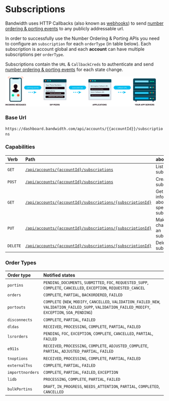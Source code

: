 # Subscriptions

Bandwidth uses HTTP Callbacks (also known as [webhooks](../../guides/callbacks/callbacks.md)) to send [number ordering & porting events](../../numbers/callbacks/numberEvents.md) to any publicly addressable url.

In order to successfully use the Number Ordering & Porting APIs you need to configure an `subscription` for each `orderType` (in table below). Each subscription is account global and each **account** can have multiple subscriptions per `orderType`.

Subscriptions contain the `URL` & `CallbackCreds` to authenticate and send [number ordering & porting events](../../numbers/callbacks/numberEvents.md) for each state change.

<img src="../../images/applications.png" style="max-width:95%">

### Base Url

`https://dashboard.bandwidth.com/api/accounts/{{accountId}}/subscriptions`

### Capabilities

| Verb                               | Path                                                                                                       | about                                         |
|:-----------------------------------|:-----------------------------------------------------------------------------------------------------------|:----------------------------------------------|
| <code class="get">GET</code>       | [`/api/accounts/{accountId}/subscriptions`](methods/getsubscriptions.md)                                   | List all subscriptions                        |
| <code class="post">POST</code>     | [`/api/accounts/{accountId}/subscriptions`](methods/postsubscriptions.md)                                  | Create an subscription                        |
| <code class="get">GET</code>       | [`/api/accounts/{accountId}/subscriptions/{subscriptionId}`](methods/getsubscriptionssubscriptionId.md)    | Get information about a specific subscription |
| <code class="put">PUT</code>       | [`/api/accounts/{accountId}/subscriptions/{subscriptionId}`](methods/putsubscriptionssubscriptionId.md)    | Make changes to an subscription               |
| <code class="delete">DELETE</code> | [`/api/accounts/{accountId}/subscriptions/{subscriptionId}`](methods/deletesubscriptionssubscriptionId.md) | Delete an subscription                        |

### Order Types

| Order type       | Notified states                                                                                                                                      |
|:-----------------|:-----------------------------------------------------------------------------------------------------------------------------------------------------|
| `portins`        | `PENDING_DOCUMENTS`, `SUBMITTED`, `FOC`, `REQUESTED_SUPP`, `COMPLETE`, `CANCELLED`, `EXCEPTION`, `REQUESTED_CANCEL`                                  |
| `orders`         | `COMPLETE`, `PARTIAL`, `BACKORDERED`, `FAILED`                                                                                                       |
| `portouts`       | `COMPLETE` (`NEW`, `MODIFY`, `CANCELLED`, `VALIDATION_FAILED_NEW`, `VALIDATION_FAILED_SUPP`, `VALIDATION_FAILED_MODIFY`, `EXCEPTION`, `SOA_PENDING`) |
| `disconnects`    | `COMPLETE`, `PARTIAL`, `FAILED`                                                                                                                      |
| `dldas`          | `RECEIVED`, `PROCESSING`, `COMPLETE`, `PARTIAL`, `FAILED`                                                                                            |
| `lsrorders`      | `PENDING`, `FOC`, `EXCEPTION`, `COMPLETE`, `CANCELLED`, `PARTIAL`, `FAILED`                                                                          |
| `e911s`          | `RECEIVED`, `PROCESSING`, `COMPLETE`, `ADJUSTED_COMPLETE`, `PARTIAL`, `ADJUSTED_PARTIAL`, `FAILED`                                                   |
| `tnoptions`      | `RECEIVED`, `PROCESSING`, `COMPLETE`, `PARTIAL`, `FAILED`                                                                                            |
| `externalTns`    | `COMPLETE`, `PARTIAL`, `FAILED`                                                                                                                      |
| `importtnorders` | `COMPLETE`, `PARTIAL`, `FAILED`, `EXCEPTION`                                                                                                         |
| `lidb`           | `PROCESSING`, `COMPLETE`, `PARTIAL`, `FAILED`                                                                                                        |
| `bulkPortins`    | `DRAFT`, `IN_PROGRESS`, `NEEDS_ATTENTION`, `PARTIAL`, `COMPLETED`, `CANCELLED`                                                                       |
